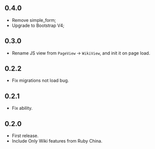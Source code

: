 0.4.0
------

- Remove simple_form;
- Upgrade to Bootstrap V4;

0.3.0
-----

- Rename JS view from `PageView` -> `WikiView`, and init it on page load.

0.2.2
-----

- Fix migrations not load bug.

0.2.1
-----

- Fix ability.

0.2.0
-----

- First release.
- Include Only Wiki features from Ruby China.
